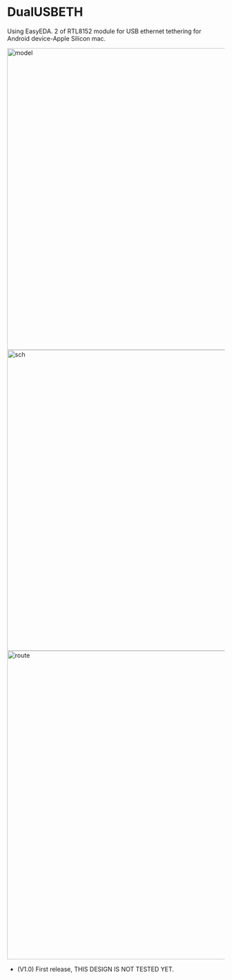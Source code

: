 # DualUSBETH

Using EasyEDA.
2 of RTL8152 module for USB ethernet tethering for Android device-Apple Silicon mac.

<img width="699" alt="model" src="https://user-images.githubusercontent.com/12396749/145405675-b459529b-cd4d-4090-ac54-408fb414c921.png">
<img width="697" alt="sch" src="https://user-images.githubusercontent.com/12396749/145405715-207e0d75-da8b-46eb-95e9-50b690b18152.png">
<img width="715" alt="route" src="https://user-images.githubusercontent.com/12396749/145405758-de7767db-0f4d-4f42-b519-9d8ff94bc68c.png">

* (V1.0) First release, THIS DESIGN IS NOT TESTED YET.
